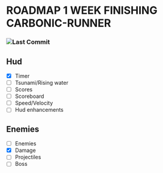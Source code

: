 # ROADMAP 1 WEEK FINISHING CARBONIC-RUNNER

### ![Last Commit](https://img.shields.io/github/last-commit/TiagonSantoss/Carbonic-Runner)

## Hud
- [x] Timer
- [ ] Tsunami/Rising water
- [ ] Scores
- [ ] Scoreboard
- [ ] Speed/Velocity
- [ ] Hud enhancements

## Enemies
- [ ] Enemies
- [x] Damage
- [ ] Projectiles
- [ ] Boss
